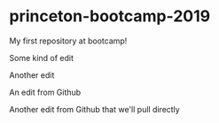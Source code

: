 # princeton-bootcamp-2019
My first repository at bootcamp!


Some kind of edit


Another edit

An edit from Github

Another edit from Github that we'll pull directly
